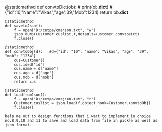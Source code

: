  @staticmethod
    def convtoDict(ob):
        # print(ob.__dict__)  #{"id":10,"Name":"Vikas","age":39,"Mob":1234}
        return ob.__dict__

    @staticmethod
    def savetoJson():
        f = open("D:/cetpa/cmsjson.txt", "w")
        json.dump(Customer.cuslist,f,default=Customer.convtoDict)
        f.close()

    @staticmethod
    def convtoObj(d):   #d={"id": "10", "name": "Vikas", "age": "39", "mob": "1234"}
        cus=Customer()
        cus.id=d["id"]
        cus.name = d["name"]
        cus.age = d["age"]
        cus.mob = d["mob"]
        return cus

    @staticmethod
    def loadfromJson():
        f = open("D:/cetpa/cmsjson.txt", "r")
        Customer.cuslist = json.load(f,object_hook=Customer.convtoObj)
        f.close()
        
    help me out to design functions that i want to implement in choice no.8,9,10 and 11 to save and load data from file in pickle as well as json format.
